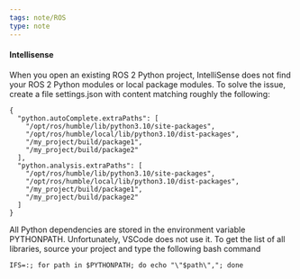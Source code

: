 ```yaml
---
tags: note/ROS
type: note
---
```

#### Intellisense

When you open an existing ROS 2 Python project, IntelliSense does not find your ROS 2 Python modules or local package modules. To solve the issue, create a file settings.json with content matching roughly the following:

```
{
  "python.autoComplete.extraPaths": [
    "/opt/ros/humble/lib/python3.10/site-packages",
    "/opt/ros/humble/local/lib/python3.10/dist-packages",
    "/my_project/build/package1",
    "/my_project/build/package2"
  ],
  "python.analysis.extraPaths": [
    "/opt/ros/humble/lib/python3.10/site-packages",
    "/opt/ros/humble/local/lib/python3.10/dist-packages",
    "/my_project/build/package1",
    "/my_project/build/package2"
  ]
}
```

All Python dependencies are stored in the environment variable PYTHONPATH. Unfortunately, VSCode does not use it. To get the list of all libraries, source your project and type the following bash command

`IFS=:; for path in $PYTHONPATH; do echo "\"$path\","; done`